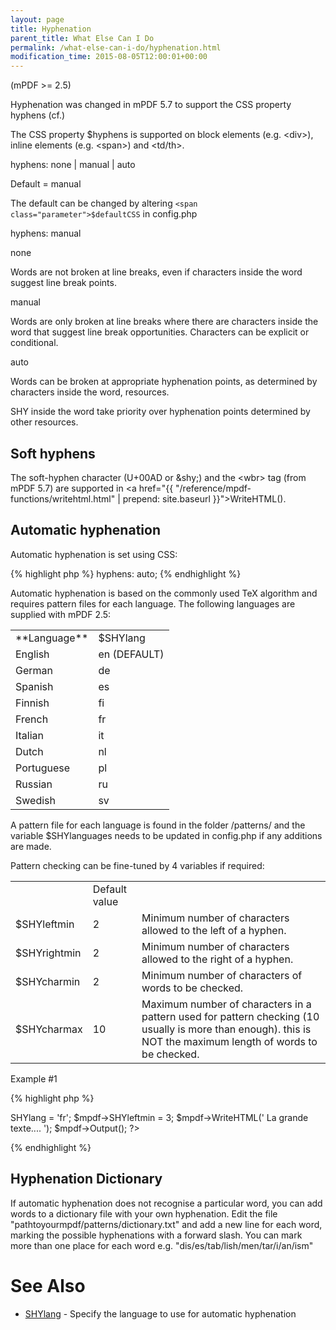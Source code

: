 ```yaml
---
layout: page
title: Hyphenation
parent_title: What Else Can I Do
permalink: /what-else-can-i-do/hyphenation.html
modification_time: 2015-08-05T12:00:01+00:00
---
```


(mPDF >= 2.5)

Hyphenation was changed in mPDF 5.7 to support the CSS property hyphens (cf.)

The CSS property <span class="parameter">$hyphens</span> is supported on block elements (e.g. &lt;div&gt;), inline elements (e.g. &lt;span&gt;) and &lt;td/th&gt;.

hyphens: none | manual | auto

Default = manual

The default can be changed by altering `<span class="parameter">$defaultCSS`</span> in <span class="filename">config.php</span>

hyphens: manual

none

Words are not broken at line breaks, even if characters inside the word suggest line break points.

manual

Words are only broken at line breaks where there are characters inside the word that suggest line break opportunities. Characters can be explicit or conditional.

auto

Words can be broken at appropriate hyphenation points, as determined by characters inside the word, resources.

SHY inside the word take priority over hyphenation points determined by other resources.

## Soft hyphens

The soft-hyphen character (U+00AD or &amp;shy;) and the &lt;wbr&gt; tag (from mPDF 5.7) are supported in <a href="{{ "/reference/mpdf-functions/writehtml.html" | prepend: site.baseurl }}">WriteHTML()</a>.

## Automatic hyphenation

Automatic hyphenation is set using CSS:

{% highlight php %}
hyphens: auto;
{% endhighlight %}

Automatic hyphenation is based on the commonly used TeX algorithm and requires pattern files for each language. The following languages are supplied with mPDF 2.5:

<table class="table"> <tbody>
<tr>
<td>**Language**</td>
<td><span class="parameter">$SHYlang</span></td>
</tr>
<tr>
<td>English</td>
<td>en (<span class="smallblock">DEFAULT</span>)</td>
</tr>
<tr>
<td>German</td>
<td>de</td>
</tr>
<tr>
<td>Spanish</td>
<td>es</td>
</tr>
<tr>
<td>Finnish</td>
<td>fi</td>
</tr>
<tr>
<td>French</td>
<td>fr</td>
</tr>
<tr>
<td>Italian</td>
<td>it</td>
</tr>
<tr>
<td>Dutch</td>
<td>nl</td>
</tr>
<tr>
<td>Portuguese</td>
<td>pl</td>
</tr>
<tr>
<td>Russian</td>
<td>ru</td>
</tr>
<tr>
<td>Swedish</td>
<td>sv</td>
</tr>
</tbody> </table>

A pattern file for each language is found in the folder /patterns/ and the variable <span class="parameter">$SHYlanguages</span> needs to be updated in <span class="filename">config.php</span> if any additions are made.

Pattern checking can be fine-tuned by 4 variables if required:

<table class="table"> <tbody>
<tr>
<td> </td>
<td>Default value</td>
<td> </td>
</tr>
<tr>
<td><span class="parameter">$SHYleftmin</span></td>
<td>2</td>
<td>Minimum number of characters allowed to the left of a hyphen.

</td>
</tr>
<tr>
<td><span class="parameter">$SHYrightmin</span></td>
<td>2</td>
<td>Minimum number of characters allowed to the right of a hyphen.</td>
</tr>
<tr>
<td><span class="parameter">$SHYcharmin</span></td>
<td>2</td>
<td>Minimum number of characters of words to be checked.

</td>
</tr>
<tr>
<td><span class="parameter">$SHYcharmax</span></td>
<td>10</td>
<td>Maximum number of characters in a pattern used for pattern checking (10 usually is more than enough). this is NOT the maximum length of words to be checked.</td>
</tr>
</tbody> </table>

Example #1

{% highlight php %}
<?php

$mpdf = new mPDF();

$mpdf->SHYlang = 'fr';

$mpdf->SHYleftmin = 3;

$mpdf->WriteHTML('
La grande texte....
');

$mpdf->Output();

?>
{% endhighlight %}

## Hyphenation Dictionary

If automatic hyphenation does not recognise a particular word, you can add words to a dictionary file with your own hyphenation. Edit the file "pathtoyourmpdf/patterns/dictionary.txt" and add a new line for each word, marking the possible hyphenations with a forward slash. You can mark more than one place for each word e.g. "dis/es/tab/lish/men/tar/i/an/ism"

# See Also

<ul>
<li class="manual_boxlist"><a href="{{ "/reference/mpdf-variables/shylang.html" | prepend: site.baseurl }}">SHYlang</a> - Specify the language to use for automatic hyphenation</li>
</ul>
